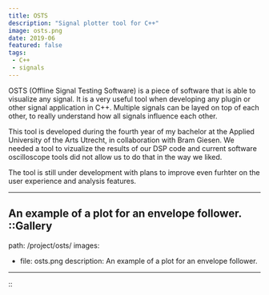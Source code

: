 ```yaml
---
title: OSTS
description: "Signal plotter tool for C++"
image: osts.png
date: 2019-06
featured: false
tags:
 - C++
 - signals
---
```


OSTS (Offline Signal Testing Software) is a piece of software that is able to visualize any signal. It is a very useful tool when developing any plugin or other signal application in C++. Multiple signals can be layed on top of each other, to really understand how all signals influence each other.

This tool is developed during the fourth year of my bachelor at the Applied University of the Arts Utrecht, in collaboration with Bram Giesen. We needed a tool to vizualize the results of our DSP code and current software oscilloscope tools did not allow us to do that in the way we liked.

The tool is still under development with plans to improve even furhter on the user experience and analysis features.

---

An example of a plot for an envelope follower.
::Gallery
---
path: /project/osts/
images:
- file: osts.png
  description: An example of a plot for an envelope follower.
---
::
